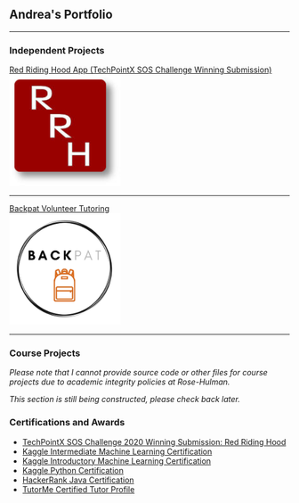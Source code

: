 ## Andrea's Portfolio

---

### Independent Projects

[Red Riding Hood App (TechPointX SOS Challenge Winning Submission)](/red_riding_hood) <br>
<img src="images/red_riding_hood_logo.jpg?raw=true" height="200" width="200"/>

---
[Backpat Volunteer Tutoring](/backpat) <br>
<img src="images/backpat_logo.png?raw=true" height="200" width="200"/>

---

### Course Projects
*Please note that I cannot provide source code or other files for course projects due to academic integrity policies at Rose-Hulman.*

*This section is still being constructed, please check back later.*

### Certifications and Awards

- [TechPointX SOS Challenge 2020 Winning Submission: Red Riding Hood](https://devpost.com/software/red-riding-hood-2i47k3)
- [Kaggle Intermediate Machine Learning Certification](https://www.kaggle.com/learn/certification/andreawynn/intermediate-machine-learning)
- [Kaggle Introductory Machine Learning Certification](https://www.kaggle.com/learn/certification/andreawynn/intro-to-machine-learning)
- [Kaggle Python Certification](https://www.kaggle.com/learn/certification/andreawynn/python)
- [HackerRank Java Certification](https://www.hackerrank.com/certificates/8e67b1460247)
- [TutorMe Certified Tutor Profile](https://tutorme.com/tutors/264453/)


